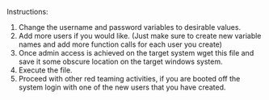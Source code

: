 Instructions:
1. Change the username and password variables to desirable values.
2. Add more users if you would like. (Just make sure to create new variable names and add more function calls for each user you create)
3. Once admin access is achieved on the target system wget this file and save it some obscure location on the target windows system.
4. Execute the file.
5. Proceed with other red teaming activities, if you are booted off the system login with one of the new users that you have created.
